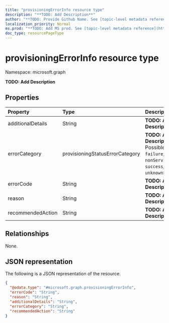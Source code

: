 ```yaml
---
title: "provisioningErrorInfo resource type"
description: "**TODO: Add Description**"
author: "**TODO: Provide Github Name. See [topic-level metadata reference](https://msgo.azurewebsites.net/add/document/guidelines/metadata.html#topic-level-metadata)**"
localization_priority: Normal
ms.prod: "**TODO: Add MS prod. See [topic-level metadata reference](https://msgo.azurewebsites.net/add/document/guidelines/metadata.html#topic-level-metadata)**"
doc_type: resourcePageType
---
```


# provisioningErrorInfo resource type

Namespace: microsoft.graph



**TODO: Add Description**

## Properties
|Property|Type|Description|
|:---|:---|:---|
|additionalDetails|String|**TODO: Add Description**|
|errorCategory|provisioningStatusErrorCategory|**TODO: Add Description**. Possible values are: `failure`, `nonServiceFailure`, `success`, `unknownFutureValue`.|
|errorCode|String|**TODO: Add Description**|
|reason|String|**TODO: Add Description**|
|recommendedAction|String|**TODO: Add Description**|

## Relationships
None.

## JSON representation
The following is a JSON representation of the resource.
<!-- {
  "blockType": "resource",
  "@odata.type": "microsoft.graph.provisioningErrorInfo"
}
-->
``` json
{
  "@odata.type": "#microsoft.graph.provisioningErrorInfo",
  "errorCode": "String",
  "reason": "String",
  "additionalDetails": "String",
  "errorCategory": "String",
  "recommendedAction": "String"
}
```

